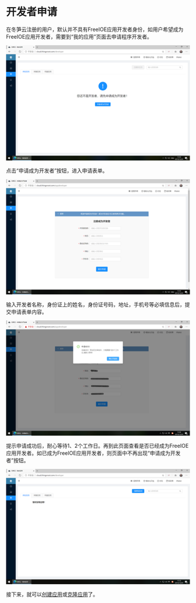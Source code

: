 # 开发者申请

在冬笋云注册的用户，默认并不具有FreeIOE应用开发者身份，如用户希望成为FreeIOE应用开发者，需要到“我的应用”页面去申请程序开发者。

![](imgs/2019-12-24-15-42-59.png)

点击“申请成为开发者”按钮，进入申请表单。

![](imgs/2019-12-24-15-43-21.png)

输入开发者名称，身份证上的姓名，身份证号码，地址，手机号等必填信息后，提交申请表单内容。

![](imgs/2019-12-24-15-47-10.png)

提示申请成功后，耐心等待1、2个工作日。再到此页面查看是否已经成为FreeIOE应用开发者。如已成为FreeIOE应用开发者，则页面中不再出现“申请成为开发者”按钮。

![](imgs/%E5%BD%93%E6%88%90%E4%B8%BA.png)

接下来，就可以[创建应用](my-app-manager.md)或[克隆应用](my-fork-app.md)了。